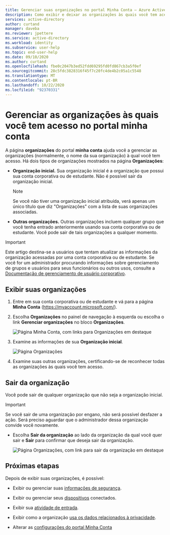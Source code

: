 ```yaml
---
title: Gerenciar suas organizações no portal Minha Conta – Azure Active Directory
description: Como exibir e deixar as organizações às quais você tem acesso na página organizações do portal minha conta.
services: active-directory
author: curtand
manager: daveba
ms.reviewer: jpettere
ms.service: active-directory
ms.workload: identity
ms.subservice: user-help
ms.topic: end-user-help
ms.date: 09/10/2020
ms.author: curtand
ms.openlocfilehash: fbe0c2047b3ed52fdd69295fd0fd867cb3a5f0ef
ms.sourcegitcommit: 28c5fdc3828316f45f7c20fc4de4b2c05a1c5548
ms.translationtype: MT
ms.contentlocale: pt-BR
ms.lasthandoff: 10/22/2020
ms.locfileid: "92370331"
---
```

# <a name="manage-organizations-you-have-access-to-in-the-my-account-portal"></a>Gerenciar as organizações às quais você tem acesso no portal minha conta

A página **organizações** do portal **minha conta** ajuda você a gerenciar as organizações (normalmente, o nome da sua organização) à qual você tem acesso. Há dois tipos de organizações mostrados na página **Organizações**:

- **Organização inicial.** Sua organização inicial é a organização que possui sua conta corporativa ou de estudante. Não é possível sair da organização inicial.

    >[!NOTE]
    > Se você não tiver uma organização inicial atribuída, verá apenas um único título que diz "Organizações" com a lista de suas organizações associadas.

- **Outras organizações.** Outras organizações incluem qualquer grupo que você tenha entrado anteriormente usando sua conta corporativa ou de estudante. Você pode sair de tais organizações a qualquer momento.

>[!Important]
>Este artigo destina-se a usuários que tentam atualizar as informações da organização acessadas por uma conta corporativa ou de estudante. Se você for um administrador procurando informações sobre gerenciamento de grupos e usuários para seus funcionários ou outros usos, consulte a [Documentação de gerenciamento de usuário corporativo](../enterprise-users/index.yml).

## <a name="view-your-organizations"></a>Exibir suas organizações

1. Entre em sua conta corporativa ou de estudante e vá para a página **Minha Conta** (https://myaccount.microsoft.com/).

2. Escolha **Organizações** no painel de navegação à esquerda ou escolha o link **Gerenciar organizações** no bloco **Organizações**.

    ![Página Minha Conta, com links para Organizações em destaque](media/my-account-portal/my-account-portal-organizations.png)

3. Examine as informações de sua **Organização inicial**.

    ![Página Organizações](media/my-account-portal/my-account-portal-organization-page.png)

4. Examine suas outras organizações, certificando-se de reconhecer todas as organizações às quais você tem acesso.

## <a name="leave-an-organization"></a>Sair da organização

Você pode sair de qualquer organização que não seja a organização inicial.

>[!Important]
>Se você sair de uma organização por engano, não será possível desfazer a ação. Será preciso aguardar que o administrador dessa organização convide você novamente.

- Escolha **Sair da organização** ao lado da organização da qual você quer sair e **Sair** para confirmar que deseja sair da organização.

    ![Página Organizações, com link para sair da organização em destaque](media/my-account-portal/my-account-portal-organizations-leave.png)

## <a name="next-steps"></a>Próximas etapas

Depois de exibir suas organizações, é possível:

- Exibir ou gerenciar suas [informações de segurança](./security-info-setup-signin.md).

- Exibir ou gerenciar seus [dispositivos](my-account-portal-devices-page.md) conectados.

- Exibir sua [atividade de entrada](my-account-portal-sign-ins-page.md).

- Exibir como a organização [usa os dados relacionados à privacidade](my-account-portal-privacy-page.md).

- Alterar as [configurações do portal Minha Conta](my-account-portal-settings.md)